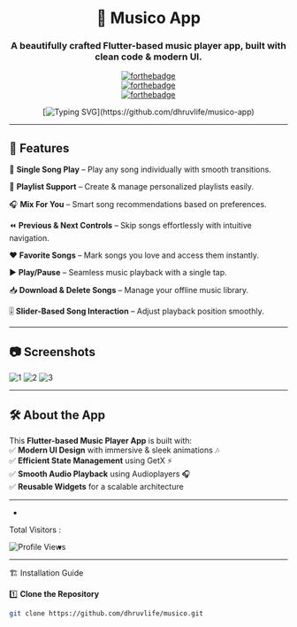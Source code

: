 <div align="center"> 

# 🎵 Musico App  

### A beautifully crafted Flutter-based music player app, built with clean code & modern UI.  

[![forthebadge](https://forthebadge.com/images/badges/built-by-developers.svg)](https://github.com/dhruvlife/musico-app)  
[![forthebadge](https://forthebadge.com/images/badges/made-with-flutter.svg)](https://flutter.dev)  
[![forthebadge](https://forthebadge.com/images/badges/built-for-android.svg)](https://github.com/dhruvlife/musico-app)  

[![Typing SVG](https://readme-typing-svg.demolab.com?font=Comic+Sans+MS&color=F72288&size=30&center=true&vCenter=true&width=600&height=50&lines=Welcome+to+Musico;Enjoy+your+favorite+melodies!)](https://github.com/dhruvlife/musico-app)

</div>

---

## 🚀 Features  

🎵 **Single Song Play** – Play any song individually with smooth transitions.  

📜 **Playlist Support** – Create & manage personalized playlists easily.  

🎧 **Mix For You** – Smart song recommendations based on preferences.  

⏪ **Previous & Next Controls** – Skip songs effortlessly with intuitive navigation.  

❤️ **Favorite Songs** – Mark songs you love and access them instantly.  

▶️ **Play/Pause** – Seamless music playback with a single tap.  

📥 **Download & Delete Songs** – Manage your offline music library.  

🎚 **Slider-Based Song Interaction** – Adjust playback position smoothly.  

---

## 📷 Screenshots  

![1](https://github.com/user-attachments/assets/1c5db697-8cf0-422e-83ba-4e702430ca0b)
![2](https://github.com/user-attachments/assets/9e6272bd-ec86-41c5-94b4-900acc42478e)
![3](https://github.com/user-attachments/assets/83d42966-a523-489a-9b21-faaeed88591e)


---

## 🛠️ About the App  

This **Flutter-based Music Player App** is built with:  
✅ **Modern UI Design** with immersive & sleek animations 🎶  
✅ **Efficient State Management** using GetX ⚡  
✅ **Smooth Audio Playback** using Audioplayers 🎧  
✅ **Reusable Widgets** for a scalable architecture  

---


-
Total Visitors : 


<img align="left" src="https://profile-counter.glitch.me/dhruvlife/count.svg" alt="Profile Views">




-
---


🏗 Installation Guide  

1️⃣ **Clone the Repository**  
```sh
git clone https://github.com/dhruvlife/musico.git


